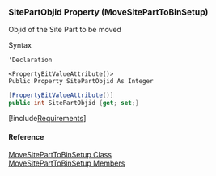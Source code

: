### SitePartObjid Property (MoveSitePartToBinSetup)

Objid of the Site Part to be moved

Syntax

```vbnet
'Declaration

<PropertyBitValueAttribute()>
Public Property SitePartObjid As Integer
```

```csharp
[PropertyBitValueAttribute()]
public int SitePartObjid {get; set;}
```

[!include[Requirements](../partials/requirements.md)]

#### Reference

[MoveSitePartToBinSetup Class](FChoice.Toolkits.Clarify~FChoice.Toolkits.Clarify.Interfaces.MoveSitePartToBinSetup.md)  
[MoveSitePartToBinSetup Members](FChoice.Toolkits.Clarify~FChoice.Toolkits.Clarify.Interfaces.MoveSitePartToBinSetup_members.md)
